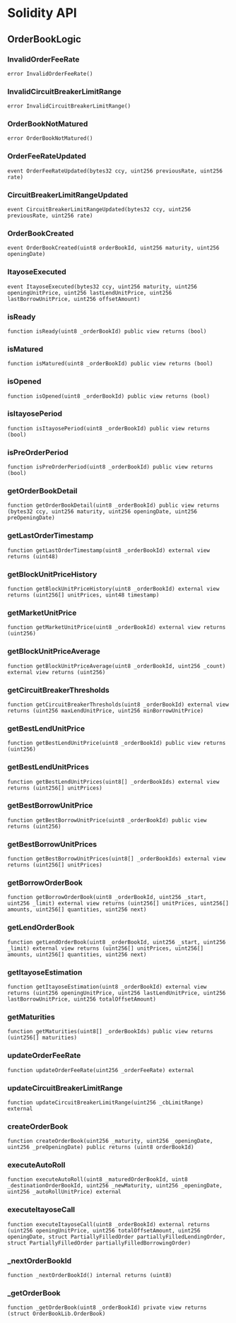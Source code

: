 # Solidity API

## OrderBookLogic

### InvalidOrderFeeRate

```solidity
error InvalidOrderFeeRate()
```

### InvalidCircuitBreakerLimitRange

```solidity
error InvalidCircuitBreakerLimitRange()
```

### OrderBookNotMatured

```solidity
error OrderBookNotMatured()
```

### OrderFeeRateUpdated

```solidity
event OrderFeeRateUpdated(bytes32 ccy, uint256 previousRate, uint256 rate)
```

### CircuitBreakerLimitRangeUpdated

```solidity
event CircuitBreakerLimitRangeUpdated(bytes32 ccy, uint256 previousRate, uint256 rate)
```

### OrderBookCreated

```solidity
event OrderBookCreated(uint8 orderBookId, uint256 maturity, uint256 openingDate)
```

### ItayoseExecuted

```solidity
event ItayoseExecuted(bytes32 ccy, uint256 maturity, uint256 openingUnitPrice, uint256 lastLendUnitPrice, uint256 lastBorrowUnitPrice, uint256 offsetAmount)
```

### isReady

```solidity
function isReady(uint8 _orderBookId) public view returns (bool)
```

### isMatured

```solidity
function isMatured(uint8 _orderBookId) public view returns (bool)
```

### isOpened

```solidity
function isOpened(uint8 _orderBookId) public view returns (bool)
```

### isItayosePeriod

```solidity
function isItayosePeriod(uint8 _orderBookId) public view returns (bool)
```

### isPreOrderPeriod

```solidity
function isPreOrderPeriod(uint8 _orderBookId) public view returns (bool)
```

### getOrderBookDetail

```solidity
function getOrderBookDetail(uint8 _orderBookId) public view returns (bytes32 ccy, uint256 maturity, uint256 openingDate, uint256 preOpeningDate)
```

### getLastOrderTimestamp

```solidity
function getLastOrderTimestamp(uint8 _orderBookId) external view returns (uint48)
```

### getBlockUnitPriceHistory

```solidity
function getBlockUnitPriceHistory(uint8 _orderBookId) external view returns (uint256[] unitPrices, uint48 timestamp)
```

### getMarketUnitPrice

```solidity
function getMarketUnitPrice(uint8 _orderBookId) external view returns (uint256)
```

### getBlockUnitPriceAverage

```solidity
function getBlockUnitPriceAverage(uint8 _orderBookId, uint256 _count) external view returns (uint256)
```

### getCircuitBreakerThresholds

```solidity
function getCircuitBreakerThresholds(uint8 _orderBookId) external view returns (uint256 maxLendUnitPrice, uint256 minBorrowUnitPrice)
```

### getBestLendUnitPrice

```solidity
function getBestLendUnitPrice(uint8 _orderBookId) public view returns (uint256)
```

### getBestLendUnitPrices

```solidity
function getBestLendUnitPrices(uint8[] _orderBookIds) external view returns (uint256[] unitPrices)
```

### getBestBorrowUnitPrice

```solidity
function getBestBorrowUnitPrice(uint8 _orderBookId) public view returns (uint256)
```

### getBestBorrowUnitPrices

```solidity
function getBestBorrowUnitPrices(uint8[] _orderBookIds) external view returns (uint256[] unitPrices)
```

### getBorrowOrderBook

```solidity
function getBorrowOrderBook(uint8 _orderBookId, uint256 _start, uint256 _limit) external view returns (uint256[] unitPrices, uint256[] amounts, uint256[] quantities, uint256 next)
```

### getLendOrderBook

```solidity
function getLendOrderBook(uint8 _orderBookId, uint256 _start, uint256 _limit) external view returns (uint256[] unitPrices, uint256[] amounts, uint256[] quantities, uint256 next)
```

### getItayoseEstimation

```solidity
function getItayoseEstimation(uint8 _orderBookId) external view returns (uint256 openingUnitPrice, uint256 lastLendUnitPrice, uint256 lastBorrowUnitPrice, uint256 totalOffsetAmount)
```

### getMaturities

```solidity
function getMaturities(uint8[] _orderBookIds) public view returns (uint256[] maturities)
```

### updateOrderFeeRate

```solidity
function updateOrderFeeRate(uint256 _orderFeeRate) external
```

### updateCircuitBreakerLimitRange

```solidity
function updateCircuitBreakerLimitRange(uint256 _cbLimitRange) external
```

### createOrderBook

```solidity
function createOrderBook(uint256 _maturity, uint256 _openingDate, uint256 _preOpeningDate) public returns (uint8 orderBookId)
```

### executeAutoRoll

```solidity
function executeAutoRoll(uint8 _maturedOrderBookId, uint8 _destinationOrderBookId, uint256 _newMaturity, uint256 _openingDate, uint256 _autoRollUnitPrice) external
```

### executeItayoseCall

```solidity
function executeItayoseCall(uint8 _orderBookId) external returns (uint256 openingUnitPrice, uint256 totalOffsetAmount, uint256 openingDate, struct PartiallyFilledOrder partiallyFilledLendingOrder, struct PartiallyFilledOrder partiallyFilledBorrowingOrder)
```

### _nextOrderBookId

```solidity
function _nextOrderBookId() internal returns (uint8)
```

### _getOrderBook

```solidity
function _getOrderBook(uint8 _orderBookId) private view returns (struct OrderBookLib.OrderBook)
```


